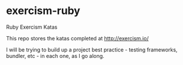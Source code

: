 # exercism-ruby
Ruby Exercism Katas

This repo stores the katas completed at http://exercism.io/

I will be trying to build up a project best practice - testing frameworks, bundler, etc - in each one, as I go along.
